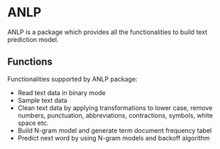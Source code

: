 # ANLP
ANLP is a package which provides all the functionalities to build text prediction model.


## Functions

Functionalities supported by ANLP package:
- Read text data in binary mode
- Sample text data
- Clean text data by applying transformations to lower case, remove numbers, punctuation, abbreviations, contractions, symbols, white space etc.
- Build N-gram model and generate term document frequency tabel
- Predict next word by using N-gram models and backoff algorithm
